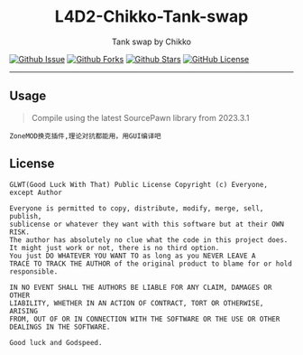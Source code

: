 
<div align="center">

# L4D2-Chikko-Tank-swap

Tank swap by Chikko

</div>

[![Github Issue](https://img.shields.io/github/issues/Sy1vian/L4D2-Chikko-Tank-swap)](https://github.com/Sy1vian/L4D2-Chikko-Tank-swap/issues)
[![Github Forks](https://img.shields.io/github/forks/Sy1vian/L4D2-Chikko-Tank-swap)](https://github.com/Sy1vian/L4D2-Chikko-Tank-swap/fork)
[![Github Stars](https://img.shields.io/github/stars/Sy1vian/L4D2-Chikko-Tank-swap)](https://github.com/Sy1vian/L4D2-Chikko-Tank-swap)
[![GitHub License](https://img.shields.io/github/license/Sy1vian/L4D2-Chikko-Tank-swap)](https://github.com/Sy1vian/L4D2-Chikko-Tank-swap/blob/master/LICENSE)

---

## Usage
> Compile using the latest SourcePawn library from 2023.3.1

```linux bash
ZoneMOD换克插件,理论对抗都能用，用GUI编译吧
```

## License
```text
GLWT(Good Luck With That) Public License Copyright (c) Everyone, except Author

Everyone is permitted to copy, distribute, modify, merge, sell, publish,
sublicense or whatever they want with this software but at their OWN RISK.
The author has absolutely no clue what the code in this project does.
It might just work or not, there is no third option.
You just DO WHATEVER YOU WANT TO as long as you NEVER LEAVE A
TRACE TO TRACK THE AUTHOR of the original product to blame for or hold
responsible.

IN NO EVENT SHALL THE AUTHORS BE LIABLE FOR ANY CLAIM, DAMAGES OR OTHER
LIABILITY, WHETHER IN AN ACTION OF CONTRACT, TORT OR OTHERWISE, ARISING
FROM, OUT OF OR IN CONNECTION WITH THE SOFTWARE OR THE USE OR OTHER
DEALINGS IN THE SOFTWARE.

Good luck and Godspeed.
```
